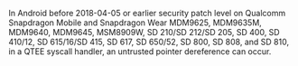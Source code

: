 In Android before 2018-04-05 or earlier security patch level on Qualcomm Snapdragon Mobile and Snapdragon Wear MDM9625, MDM9635M, MDM9640, MDM9645, MSM8909W, SD 210/SD 212/SD 205, SD 400, SD 410/12, SD 615/16/SD 415, SD 617, SD 650/52, SD 800, SD 808, and SD 810, in a QTEE syscall handler, an untrusted pointer dereference can occur.